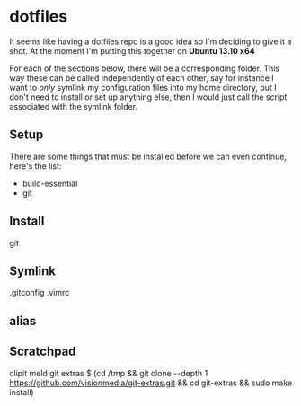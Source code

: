 dotfiles
=======

It seems like having a dotfiles repo is a good idea so I'm deciding to give it a shot. 
At the moment I'm putting this together on **Ubuntu 13.10 x64**

For each of the sections below, there will be a corresponding folder. This way these can be called independently of each other, say for instance I want to _only_ symlink my configuration files into my home directory, but I don't need to install or set up anything else, then I would just call the script associated with the symlink folder.

Setup
-------

There are some things that must be installed before we can even continue, here's the list:

* build-essential
* git

Install
-------

git

Symlink
-------

.gitconfig
.vimrc

alias
-----

Scratchpad
----------

clipit
meld
git extras
    $ (cd /tmp && git clone --depth 1 https://github.com/visionmedia/git-extras.git && cd git-extras && sudo make install)